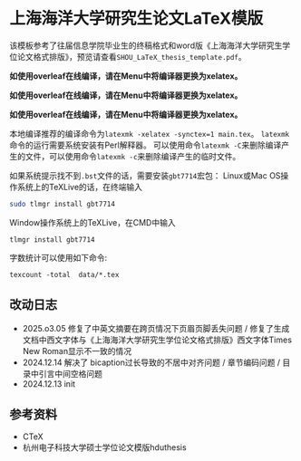 # 上海海洋大学研究生论文LaTeX模版

该模板参考了往届信息学院毕业生的终稿格式和word版《上海海洋大学研究生学位论文格式排版》，预览请查看`SHOU_LaTeX_thesis_template.pdf`。

**如使用overleaf在线编译，请在Menu中将编译器更换为xelatex。**

**如使用overleaf在线编译，请在Menu中将编译器更换为xelatex。**

**如使用overleaf在线编译，请在Menu中将编译器更换为xelatex。**

本地编译推荐的编译命令为`latexmk -xelatex -synctex=1 main.tex`。
`latexmk`命令的运行需要系统安装有Perl解释器。
可以使用命令`latexmk -C`来删除编译产生的文件，可以使用命令`latexmk -c`来删除编译产生的临时文件。

如果系统提示找不到`.bst`文件的话，需要安装`gbt7714`宏包：
Linux或Mac OS操作系统上的TeXLive的话，在终端输入
``` bash
sudo tlmgr install gbt7714
```
Window操作系统上的TeXLive，在CMD中输入
```
tlmgr install gbt7714
```

字数统计可以使用如下命令:
```
texcount -total  data/*.tex
```

## 改动日志
- 2025.o3.05 修复了中英文摘要在跨页情况下页眉页脚丢失问题 / 修复了生成文档中西文字体与《上海海洋大学研究生学位论文格式排版》西文字体Times New Roman显示不一致的情况
- 2024.12.14 解决了 bicaption过长导致的不居中对齐问题 / 章节编码问题 / 目录中引言中间空格问题  
- 2024.12.13 init

## 参考资料

- CTeX
- 杭州电子科技大学硕士学位论文模版hduthesis
